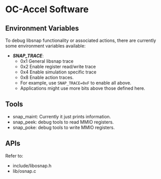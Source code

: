 # OC-Accel Software

## Environment Variables

To debug libsnap functionality or associated actions, there are currently some environment variables available:

- ***SNAP_TRACE***: 
    - 0x1 General libsnap trace
    - 0x2 Enable register read/write trace
    - 0x4 Enable simulation specific trace
    - 0x8 Enable action traces. 
    - For example, use `SNAP_TRACE=0xF` to enable all above.
    - Applications might use more bits above those defined here.


## Tools
* snap_maint: Currently it just prints information. 
* snap_peek: debug tools to read MMIO registers.
* snap_poke: debug tools to write MMIO registers.


## APIs

Refer to: 

* include/libosnap.h
* lib/osnap.c
